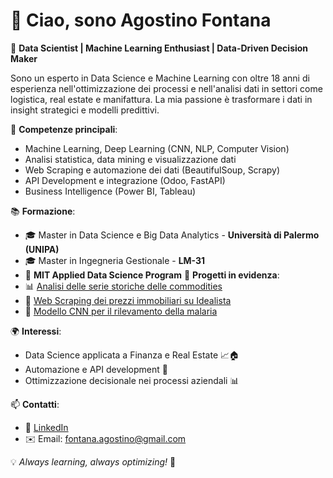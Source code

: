 # 👋 Ciao, sono Agostino Fontana

🎯 **Data Scientist | Machine Learning Enthusiast | Data-Driven Decision Maker**  

Sono un esperto in Data Science e Machine Learning con oltre 18 anni di esperienza nell'ottimizzazione dei processi e nell'analisi dati in settori come logistica, real estate e manifattura. La mia passione è trasformare i dati in insight strategici e modelli predittivi.

🔬 **Competenze principali**:
- Machine Learning, Deep Learning (CNN, NLP, Computer Vision)
- Analisi statistica, data mining e visualizzazione dati
- Web Scraping e automazione dei dati (BeautifulSoup, Scrapy)
- API Development e integrazione (Odoo, FastAPI)
- Business Intelligence (Power BI, Tableau)

📚 **Formazione**:
- 🎓 Master in Data Science e Big Data Analytics - **Università di Palermo (UNIPA)**
- 🎓 Master in Ingegneria Gestionale - **LM-31**
- 📜 **MIT Applied Data Science Program** 
🚀 **Progetti in evidenza**:
- 📊 [Analisi delle serie storiche delle commodities](https://github.com/golden82/Portfolio)
- 🏡 [Web Scraping dei prezzi immobiliari su Idealista](https://github.com/golden82/Portfolio)
- 🦠 [Modello CNN per il rilevamento della malaria](https://github.com/golden82/Portfolio)

🌍 **Interessi**:
- Data Science applicata a Finanza e Real Estate 📈🏠
- Automazione e API development 🤖
- Ottimizzazione decisionale nei processi aziendali 📊

📫 **Contatti**:
- 💼 [LinkedIn](https://www.linkedin.com/in/agostino-fontana)
- ✉️ Email: fontana.agostino@gmail.com

💡 *Always learning, always optimizing!* 🚀
